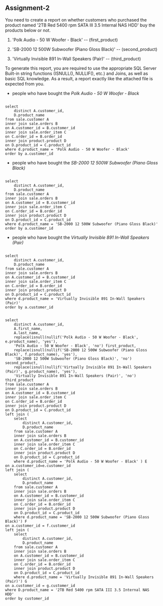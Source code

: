 ## Assignment-2

You need to create a report on whether customers who purchased the product named '2TB Red 5400 rpm SATA III 3.5 Internal NAS HDD' buy the products below or not.



1. 'Polk Audio - 50 W Woofer - Black' -- (first_product)

2. 'SB-2000 12 500W Subwoofer (Piano Gloss Black)' -- (second_product)

3. 'Virtually Invisible 891 In-Wall Speakers (Pair)' -- (third_product)



To generate this report, you are required to use the appropriate SQL Server Built-in string functions (ISNULL(), NULLIF(), etc.) and Joins, as well as basic SQL knowledge. As a result, a report exactly like the attached file is expected from you.

* people who have bought the *Polk Audio - 50 W Woofer - Black*


<pre><code>
select 
	distinct A.customer_id,
	D.product_name
from sale.customer A
inner join sale.orders B 
on A.customer_id = B.customer_id
inner join sale.order_item C 
on C.order_id = B.order_id
inner join product.product D 
on D.product_id = C.product_id
where d.product_name = 'Polk Audio - 50 W Woofer - Black'
order by a.customer_id 
</code></pre>



* people who have bought the *SB-2000 12 500W Subwoofer (Piano Gloss Black)*


<pre><code>
select 
	distinct A.customer_id,
	D.product_name
from sale.customer A
inner join sale.orders B 
on A.customer_id = B.customer_id
inner join sale.order_item C 
on C.order_id = B.order_id
inner join product.product D 
on D.product_id = C.product_id
where d.product_name = 'SB-2000 12 500W Subwoofer (Piano Gloss Black)'
order by a.customer_id 
</code></pre>


* people who have bought the *Virtually Invisible 891 In-Wall Speakers (Pair)*


<pre><code>
select 
	distinct A.customer_id,
	D.product_name
from sale.customer A
inner join sale.orders B 
on A.customer_id = B.customer_id
inner join sale.order_item C 
on C.order_id = B.order_id
inner join product.product D 
on D.product_id = C.product_id
where d.product_name = 'Virtually Invisible 891 In-Wall Speakers (Pair)'
order by a.customer_id 
</code></pre>

<pre><code>
select 
	distinct A.customer_id, 
	A.first_name, 
	A.last_name,
	replace(isnull(nullif('Polk Audio - 50 W Woofer - Black', e.product_name), 'yes'), 
	'Polk Audio - 50 W Woofer - Black', 'no') first_product,
	replace(isnull(nullif('SB-2000 12 500W Subwoofer (Piano Gloss Black)', f.product_name), 'yes'), 
	'SB-2000 12 500W Subwoofer (Piano Gloss Black)', 'no') second_product,
	replace(isnull(nullif('Virtually Invisible 891 In-Wall Speakers (Pair)', g.product_name), 'yes'), 
	'Virtually Invisible 891 In-Wall Speakers (Pair)', 'no') third_product
from sale.customer A
inner join sale.orders B 
on A.customer_id = B.customer_id
inner join sale.order_item C 
on C.order_id = B.order_id
inner join product.product D 
on D.product_id = C.product_id
left join (
	select 
		distinct A.customer_id,
		D.product_name
	from sale.customer A
	inner join sale.orders B 
	on A.customer_id = B.customer_id
	inner join sale.order_item C 
	on C.order_id = B.order_id
	inner join product.product D 
	on D.product_id = C.product_id
	where d.product_name = 'Polk Audio - 50 W Woofer - Black' ) E
on a.customer_id=e.customer_id
left join (
	select 
		distinct A.customer_id,
		D.product_name
	from sale.customer A
	inner join sale.orders B 
	on A.customer_id = B.customer_id
	inner join sale.order_item C 
	on C.order_id = B.order_id
	inner join product.product D 
	on D.product_id = C.product_id
	where d.product_name = 'SB-2000 12 500W Subwoofer (Piano Gloss Black)') F
on a.customer_id = f.customer_id
left join (
	select 
		distinct A.customer_id,
		D.product_name
	from sale.customer A
	inner join sale.orders B 
	on A.customer_id = B.customer_id
	inner join sale.order_item C 
	on C.order_id = B.order_id
	inner join product.product D 
	on D.product_id = C.product_id
	where d.product_name = 'Virtually Invisible 891 In-Wall Speakers (Pair)') G
on a.customer_id = g.customer_id
where D.product_name = '2TB Red 5400 rpm SATA III 3.5 Internal NAS HDD'
order by customer_id
</code></pre>
